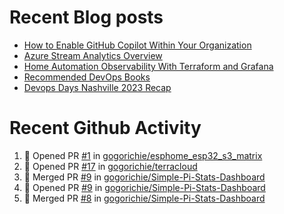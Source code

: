 # Recent Blog posts
<!-- BLOG-POST-LIST:START -->
- [How to Enable GitHub Copilot Within Your Organization](https://www.gogorichie.com/blog/microsoft/githubcopilot-enabling/)
- [Azure Stream Analytics Overview](https://www.gogorichie.com/blog/microsoft/azure-stream-analytics-overview/)
- [Home Automation Observability With Terraform and Grafana](https://www.gogorichie.com/blog/homeautomationobservability/)
- [Recommended DevOps Books](https://www.gogorichie.com/blog/recommendeddevopsbooks/)
- [Devops Days Nashville 2023 Recap](https://www.gogorichie.com/blog/devopsdaysnashville2023recap/)
<!-- BLOG-POST-LIST:END -->


# Recent Github Activity
<!--START_SECTION:activity-->
1. 💪 Opened PR [#1](https://github.com/gogorichie/esphome_esp32_s3_matrix/pull/1) in [gogorichie/esphome_esp32_s3_matrix](https://github.com/gogorichie/esphome_esp32_s3_matrix)
2. 💪 Opened PR [#17](https://github.com/gogorichie/terracloud/pull/17) in [gogorichie/terracloud](https://github.com/gogorichie/terracloud)
3. 🎉 Merged PR [#9](https://github.com/gogorichie/Simple-Pi-Stats-Dashboard/pull/9) in [gogorichie/Simple-Pi-Stats-Dashboard](https://github.com/gogorichie/Simple-Pi-Stats-Dashboard)
4. 💪 Opened PR [#9](https://github.com/gogorichie/Simple-Pi-Stats-Dashboard/pull/9) in [gogorichie/Simple-Pi-Stats-Dashboard](https://github.com/gogorichie/Simple-Pi-Stats-Dashboard)
5. 🎉 Merged PR [#8](https://github.com/gogorichie/Simple-Pi-Stats-Dashboard/pull/8) in [gogorichie/Simple-Pi-Stats-Dashboard](https://github.com/gogorichie/Simple-Pi-Stats-Dashboard)
<!--END_SECTION:activity-->

